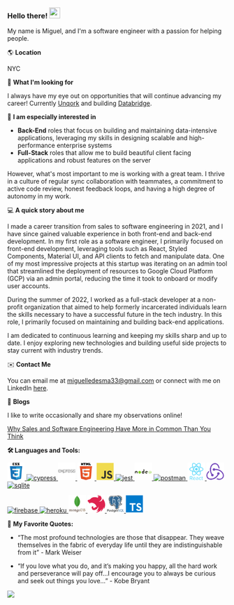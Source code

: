 <h3 align="left">Hello there! <img src="https://raw.githubusercontent.com/MartinHeinz/MartinHeinz/master/wave.gif" width="25px" height="25px"></h3>

My name is Miguel, and I'm a software engineer with a passion for helping people.

🌎 **Location**

NYC

🏹 **What I'm looking for**

I always have my eye out on opportunities that will continue advancing my career! Currently [Unqork](https://unqork.com) and building [Databridge](https://databridge-cms.com). 

👀 **I am especially interested in**

- **Back-End** roles that focus on building and maintaining data-intensive applications, leveraging my skills in designing scalable and high-performance enterprise systems
- **Full-Stack** roles that allow me to build beautiful client facing applications and robust features on the server

However, what's most important to me is working with a great team. I thrive in a culture of regular sync collaboration with teammates, a commitment to active code review, honest feedback loops, and having a high degree of autonomy in my work.

💻 **A quick story about me**

I made a career transition from sales to software engineering in 2021, and I have since gained valuable experience in both front-end and back-end development. In my first role as a software engineer, I primarily focused on front-end development, leveraging tools such as React, Styled Components, Material UI, and API clients to fetch and manipulate data. One of my most impressive projects at this startup was iterating on an admin tool that streamlined the deployment of resources to Google Cloud Platform (GCP) via an admin portal, reducing the time it took to onboard or modify user accounts.

During the summer of 2022, I worked as a full-stack developer at a non-profit organization that aimed to help formerly incarcerated individuals learn the skills necessary to have a successful future in the tech industry. In this role, I primarily focused on maintaining and building back-end applications.

I am dedicated to continuous learning and keeping my skills sharp and up to date. I enjoy exploring new technologies and building useful side projects to stay current with industry trends. 

✉️ **Contact Me**

You can email me at miguelledesma33@gmail.com or connect with me on LinkedIn [here](https://www.linkedin.com/in/miguel-ledesma-720s/).

📝 **Blogs**

I like to write occasionally and share my observations online!  

[Why Sales and Software Engineering Have More in Common Than You Think](https://medium.com/@miguelledesma33/why-sales-and-software-engineering-have-more-in-common-than-you-think-6ec1ffedb985)

**🛠️ Languages and Tools:**
<p align="left"> <a href="https://www.w3schools.com/css/" target="_blank" rel="noreferrer"> <img src="https://raw.githubusercontent.com/devicons/devicon/master/icons/css3/css3-original-wordmark.svg" alt="css3" width="40" height="40"/> </a> <a href="https://www.cypress.io" target="_blank" rel="noreferrer"> <img src="https://raw.githubusercontent.com/simple-icons/simple-icons/6e46ec1fc23b60c8fd0d2f2ff46db82e16dbd75f/icons/cypress.svg" alt="cypress" width="40" height="40"/> </a> <a href="https://expressjs.com" target="_blank" rel="noreferrer"> <img src="https://raw.githubusercontent.com/devicons/devicon/master/icons/express/express-original-wordmark.svg" alt="express" width="40" height="40"/> </a> <a href="https://www.w3.org/html/" target="_blank" rel="noreferrer"> <img src="https://raw.githubusercontent.com/devicons/devicon/master/icons/html5/html5-original-wordmark.svg" alt="html5" width="40" height="40"/> </a> <a href="https://developer.mozilla.org/en-US/docs/Web/JavaScript" target="_blank" rel="noreferrer"> <img src="https://raw.githubusercontent.com/devicons/devicon/master/icons/javascript/javascript-original.svg" alt="javascript" width="40" height="40"/> </a> <a href="https://jestjs.io" target="_blank" rel="noreferrer"> <img src="https://www.vectorlogo.zone/logos/jestjsio/jestjsio-icon.svg" alt="jest" width="40" height="40"/> </a> <a href="https://nodejs.org" target="_blank" rel="noreferrer"> <img src="https://raw.githubusercontent.com/devicons/devicon/master/icons/nodejs/nodejs-original-wordmark.svg" alt="nodejs" width="40" height="40"/> </a> <a href="https://postman.com" target="_blank" rel="noreferrer"> <img src="https://www.vectorlogo.zone/logos/getpostman/getpostman-icon.svg" alt="postman" width="40" height="40"/> </a> <a href="https://reactjs.org/" target="_blank" rel="noreferrer"> <img src="https://raw.githubusercontent.com/devicons/devicon/master/icons/react/react-original-wordmark.svg" alt="react" width="40" height="40"/> </a> <a href="https://redux.js.org" target="_blank" rel="noreferrer"> <img src="https://raw.githubusercontent.com/devicons/devicon/master/icons/redux/redux-original.svg" alt="redux" width="40" height="40"/> </a> <a href="https://www.sqlite.org/" target="_blank" rel="noreferrer"> <img src="https://www.vectorlogo.zone/logos/sqlite/sqlite-icon.svg" alt="sqlite" width="40" height="40"/> </a> </p>
<p align="left"> <a href="https://firebase.google.com/" target="_blank" rel="noreferrer"> <img src="https://www.vectorlogo.zone/logos/firebase/firebase-icon.svg" alt="firebase" width="40" height="40"/> </a> <a href="https://heroku.com" target="_blank" rel="noreferrer"> <img src="https://www.vectorlogo.zone/logos/heroku/heroku-icon.svg" alt="heroku" width="40" height="40"/> </a> <a href="https://www.mongodb.com/" target="_blank" rel="noreferrer"> <img src="https://raw.githubusercontent.com/devicons/devicon/master/icons/mongodb/mongodb-original-wordmark.svg" alt="mongodb" width="40" height="40"/> </a> <a href="https://nestjs.com/" target="_blank" rel="noreferrer"> <img src="https://raw.githubusercontent.com/devicons/devicon/master/icons/nestjs/nestjs-plain.svg" alt="nestjs" width="40" height="40"/> </a> <a href="https://www.postgresql.org" target="_blank" rel="noreferrer"> <img src="https://raw.githubusercontent.com/devicons/devicon/master/icons/postgresql/postgresql-original-wordmark.svg" alt="postgresql" width="40" height="40"/> </a> <a href="https://www.typescriptlang.org/" target="_blank" rel="noreferrer"> <img src="https://raw.githubusercontent.com/devicons/devicon/master/icons/typescript/typescript-original.svg" alt="typescript" width="40" height="40"/> </a> </p>



🧠 **My Favorite Quotes:** 

- “The most profound technologies are those that disappear. They weave themselves in the fabric of everyday life until they are indistinguishable from it”  - Mark Weiser
   
- “If you love what you do, and it’s making you happy, all the hard work and perseverance will pay off…I encourage you to always be curious and seek out things you love…” - Kobe Bryant

![](https://komarev.com/ghpvc/?username=miguelaledesma&color=blue)


<!---
miguelaledesma/miguelaledesma is a ✨ special ✨ repository because its `README.md` (this file) appears on your GitHub profile.
You can click the Preview link to take a look at your changes.
--->
